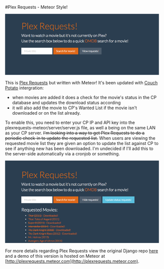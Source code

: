 #Plex Requests - Meteor Style!

![plexrequestshomepage](Screenshot03.png)

This is [Plex Requests](https://github.com/lokenx/plexrequests) but written with Meteor! It's been updated with [Couch Potato](https://github.com/RuudBurger/CouchPotatoServer) intergration: 

* when movies are added it does a check for the movie's status in the CP database and updates the download status according
* it will also add the movie to CP's Wanted List if the movie isn't downloaded or on the list already.
 
To enable this, you need to enter your CP IP and API key into the plexrequests-meteor/server/server.js file, as well a being on the same LAN as your CP server. ~~I'm looking into a way to get Plex Requests to do a periodic check-in to update the requested list.~~ When users are viewing the requested movie list they are given an option to update the list against CP to see if anything new has been downloaded. I'm undecided if I'll add this to the server-side automatically via a cronjob or something.

![plexrequestsrequestedlist](Screenshot04.png)

For more details regarding Plex Requests view the original Django repo [here](https://github.com/lokenx/plexrequests) and a demo of this version is hosted on Meteor at [http://plexrequests.meteor.com](http://plexrequests.meteor.com).
